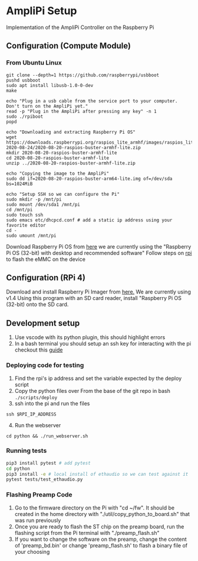 # AmpliPi Setup
Implementation of the AmpliPi Controller on the Raspberry Pi
## Configuration (Compute Module)
### From Ubuntu Linux

    git clone --depth=1 https://github.com/raspberrypi/usbboot
    pushd usbboot
    sudo apt install libusb-1.0-0-dev
    make
    
    echo "Plug in a usb cable from the service port to your computer. Don't turn on the AmpliPi yet." 
    read -p "Plug in the AmpliPi after pressing any key" -n 1
    sudo ./rpiboot
    popd

    echo "Downloading and extracting Raspberry Pi OS"
    wget https://downloads.raspberrypi.org/raspios_lite_armhf/images/raspios_lite_armhf-2020-08-24/2020-08-20-raspios-buster-armhf-lite.zip
    mkdir 2020-08-20-raspios-buster-armhf-lite
    cd 2020-08-20-raspios-buster-armhf-lite
    unzip ../2020-08-20-raspios-buster-armhf-lite.zip
    
    echo "Copying the image to the AmpliPi"
    sudo dd if=2020-08-20-raspios-buster-arm64-lite.img of=/dev/sda bs=1024MiB
    
    echo "Setup SSH so we can configure the Pi"
    sudo mkdir -p /mnt/pi
    sudo mount /dev/sda1 /mnt/pi
    cd /mnt/pi
    sudo touch ssh
    sudo emacs etc/dhcpcd.conf # add a static ip address using your favorite editor
    cd -
    sudo umount /mnt/pi

Download Raspberry Pi OS from [here](https://www.raspberrypi.org/downloads/raspberry-pi-os/) we are currently using the "Raspberry Pi OS (32-bit) with desktop and recommended software"
Follow steps on [rpi](https://www.raspberrypi.org/documentation/hardware/computemodule/cm-emmc-flashing.md) to flash the eMMC on the device
## Configuration (RPi 4)
Download and install Raspberry Pi Imager from [here.](https://www.raspberrypi.org/downloads/) We are currently using v1.4
Using this program with an SD card reader, install "Raspberry Pi OS (32-bit) onto the SD card.

## Development setup
1. Use vscode with its python plugin, this should highlight errors
2. In a bash terminal you should setup an ssh key for interacting with the pi checkout this [guide](https://www.raspberrypi.org/documentation/remote-access/ssh/passwordless.md)

### Deploying code for testing
1. Find the rpi's ip address and set the variable expected by the deploy script
2. Copy the python files over
From the base of the git repo in bash
```./scripts/deploy```
3. ssh into the pi and run the files
```
ssh $RPI_IP_ADDRESS
```
4. Run the webserver
```
cd python && ./run_webserver.sh
```
### Running tests
```bash
pip3 install pytest # add pytest
cd python
pip3 install -e # local install of ethaudio so we can test against it
pytest tests/test_ethaudio.py
```
### Flashing Preamp Code
1. Go to the firmware directory on the Pi with "cd ~/fw". It should be created in the home directory with "./util/copy_python_to_board.sh" that was run previously
2. Once you are ready to flash the ST chip on the preamp board, run the flashing script from the Pi terminal with "./preamp_flash.sh"
3. If you want to change the software on the preamp, change the content of 'preamp_bd.bin' or change 'preamp_flash.sh' to flash a binary file of your choosing

